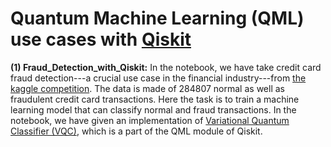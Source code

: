 # Quantum Machine Learning (QML) use cases with [Qiskit](https://qiskit.org/)

__(1) Fraud_Detection_with_Qiskit:__ In the notebook, we have take credit card fraud detection---a crucial use case in the financial industry---from [the kaggle competition](https://www.kaggle.com/datasets/mlg-ulb/creditcardfraud).
The data is made of 284807 normal as well as fraudulent credit card transactions. Here the task is to train a machine learning model that can classify normal and fraud transactions. In the notebook, we have given an implementation of [Variational Quantum Classifier (VQC)](https://qiskit.org/documentation/stable/0.19/stubs/qiskit.aqua.algorithms.VQC.html#qiskit.aqua.algorithms.VQC), which is a part of the QML module of Qiskit.

